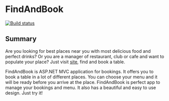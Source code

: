 # FindAndBook
[![Build status](https://ci.appveyor.com/api/projects/status/e8dmv9tv9g8i3ege/branch/master?svg=true)](https://ci.appveyor.com/project/georgievayo/findandbook/branch/master)

## Summary
Are you looking for best places near you with most delicious food and perfect drinks? Or you are a manager of restaurant, club or cafe and want to populate your place?
Just visit [site](http://findandbook.azurewebsites.net/), find and book a table.

FindAndBook is ASP.NET MVC application for bookings. It offers you to book a table in a lot of different places. You can choose your menu and it will be ready before you arrive at the place. 
FindAndBook is perfect app to manage your bookings and menu. It also has a beautiful and easy to use design.
Just try it!